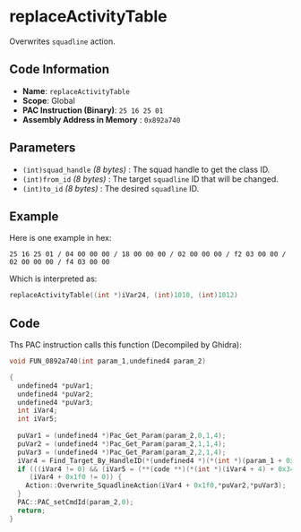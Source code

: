 # replaceActivityTable

Overwrites `squadline` action.

## Code Information

- **Name**: `replaceActivityTable`
- **Scope**: Global
- **PAC Instruction (Binary)**: `25 16 25 01`
- **Assembly Address in Memory** : `0x892a740`

## Parameters

- `(int)squad_handle` *(8 bytes)* : The squad handle to get the class ID.
- `(int)from_id` *(8 bytes)* : The target `squadline` ID that will be changed.
- `(int)to_id` *(8 bytes)* : The desired `squadline` ID.

## Example

Here is one example in hex:

```25 16 25 01 / 04 00 00 00 / 18 00 00 00 / 02 00 00 00 / f2 03 00 00 / 02 00 00 00 / f4 03 00 00```

Which is interpreted as:

```c
replaceActivityTable((int *)iVar24, (int)1010, (int)1012)
```

## Code

Ths PAC instruction calls this function (Decompiled by Ghidra):

```c
void FUN_0892a740(int param_1,undefined4 param_2)

{
  undefined4 *puVar1;
  undefined4 *puVar2;
  undefined4 *puVar3;
  int iVar4;
  int iVar5;
  
  puVar1 = (undefined4 *)Pac_Get_Param(param_2,0,1,4);
  puVar2 = (undefined4 *)Pac_Get_Param(param_2,1,1,4);
  puVar3 = (undefined4 *)Pac_Get_Param(param_2,2,1,4);
  iVar4 = Find_Target_By_HandleID(*(undefined4 *)(*(int *)(param_1 + 0x10) + 0xe8),*puVar1,1);
  if (((iVar4 != 0) && (iVar5 = (**(code **)(*(int *)(iVar4 + 4) + 0x34))(iVar4), iVar5 == 3)) &&
     (iVar4 + 0x1f0 != 0)) {
    Action::Overwrite_SquadlineAction(iVar4 + 0x1f0,*puVar2,*puVar3);
  }
  PAC::PAC_setCmdId(param_2,0);
  return;
}
```

